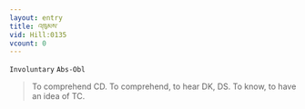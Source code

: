 ```yaml
---
layout: entry
title: འཁུམས་
vid: Hill:0135
vcount: 0
---
```

`Involuntary` `Abs-Obl`
> To comprehend CD\.
 To comprehend, to hear DK, DS\.
 To know, to have an idea of TC\.

